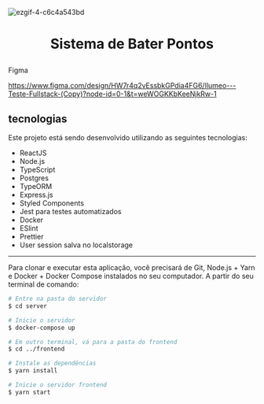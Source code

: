 ![ezgif-4-c6c4a543bd](https://github.com/user-attachments/assets/2f76f266-983d-4c80-933f-0d5543ed3634)

<h1 align="center">

Sistema de Bater Pontos
</h1>

Figma

https://www.figma.com/design/HW7r4q2vEssbkGPdia4FG6/Ilumeo---Teste-Fullstack-(Copy)?node-id=0-1&t=weWOGKKbKeeNjkRw-1

## tecnologias
Este projeto está sendo desenvolvido utilizando as seguintes tecnologias:

- ReactJS
- Node.js
- TypeScript
- Postgres
- TypeORM
- Express.js
- Styled Components
- Jest para testes automatizados
- Docker
- ESlint
- Prettier
- User session salva no localstorage

---

Para clonar e executar esta aplicação, você precisará de Git, Node.js + Yarn e Docker + Docker Compose instalados no seu computador. A partir do seu terminal de comando:

```bash
# Entre na pasta do servidor
$ cd server

# Inicie o servidor
$ docker-compose up

# Em outro terminal, vá para a pasta do frontend
$ cd ../frontend

# Instale as dependências
$ yarn install

# Inicie o servidor frontend
$ yarn start

```
